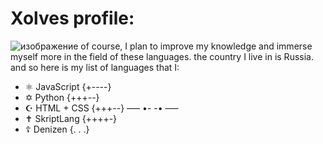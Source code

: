 # Xolves profile:
![изображение](https://www.flaticon.com/ru/free-icon/python_5968350)
of course, I plan to improve my knowledge and immerse myself more in the field of these languages. the country I live in is Russia. and so here is my list of languages that I:
- ⚛ JavaScript {+----}
- ✡ Python {+++--}
- ☪ HTML + CSS {+++--}
—–  •- -•  –—
- ✝ SkriptLang {++++-}
- ☦ Denizen {. . .}